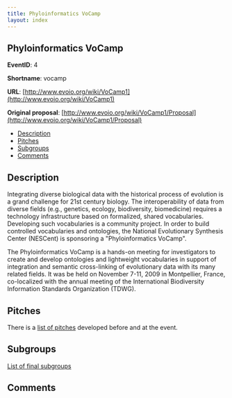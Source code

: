 ```yaml
---
title: Phyloinformatics VoCamp
layout: index
---
```


## Phyloinformatics VoCamp

**EventID**: 4

**Shortname**: vocamp

**URL**: [http://www.evoio.org/wiki/VoCamp1](http://www.evoio.org/wiki/VoCamp1)

**Original proposal**: [http://www.evoio.org/wiki/VoCamp1/Proposal](http://www.evoio.org/wiki/VoCamp1/Proposal)

* [Description](#description)
* [Pitches](#pitches)
* [Subgroups](#subgroups)
* [Comments](#comments)

<h2 id="description">Description</h2>

Integrating diverse biological data with the historical process of evolution is a grand challenge for 21st century biology. The interoperability of data from diverse fields (e.g., genetics, ecology, biodiversity, biomedicine) requires a technology infrastructure based on formalized, shared vocabularies. Developing such vocabularies is a community project. In order to build controlled vocabularies and ontologies, the National Evolutionary Synthesis Center (NESCent) is sponsoring a "Phyloinformatics VoCamp".

The Phyloinformatics VoCamp is a hands-on meeting for investigators to create and develop ontologies and lightweight vocabularies in support of integration and semantic cross-linking of evolutionary data with its many related fields. It was be held on November 7-11, 2009 in Montpellier, France, co-localized with the annual meeting of the International Biodiversity Information Standards Organization (TDWG). 


<h2 id="pitches">Pitches</h2>

There is a [list of pitches](http://www.evoio.org/wiki/VoCamp1/Pitches) developed before and at the event. 

<h2 id="subgroups">Subgroups</h2>

[List of final subgroups](http://www.evoio.org/wiki/VoCamp1#Subgroups_and_Outcomes)

<h2 id="comments">Comments</h2>
